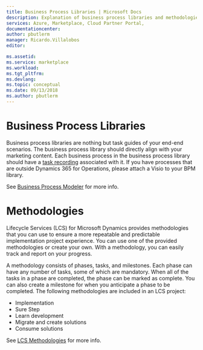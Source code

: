 ```yaml
---
title: Business Process Libraries | Microsoft Docs
description: Explanation of business process libraries and methodologies.
services: Azure, Marketplace, Cloud Partner Portal, 
documentationcenter:
author: pbutlerm
manager: Ricardo.Villalobos  
editor:

ms.assetid: 
ms.service: marketplace
ms.workload: 
ms.tgt_pltfrm: 
ms.devlang: 
ms.topic: conceptual
ms.date: 09/13/2018
ms.author: pbutlerm
---
```


Business Process Libraries
==========================

Business process libraries are nothing but task guides of your end-end
scenarios. The business process library should directly align with your marketing content. Each business process in the business process library should have a [task recording](https://docs.microsoft.com/dynamics365/operations/dev-itpro/user-interface/task-recorder) associated with it. If you have processes that are outside Dynamics 365 for Operations, please attach a Visio to your BPM library.

See [Business Process Modeler](https://docs.microsoft.com/dynamics365/operations/dev-itpro/lcs-solutions/business-process-modeler-libraries-lcs-solutions) for more info.

Methodologies
=============

Lifecycle Services (LCS) for Microsoft Dynamics provides methodologies
that you can use to ensure a more repeatable and predictable
implementation project experience. You can use one of the provided
methodologies or create your own. With a methodology, you can easily
track and report on your progress.

A methodology consists of phases, tasks, and milestones. Each phase can have any number of tasks, some of which are mandatory. When all of the tasks in a phase are completed, the phase can be marked as complete. You can also create a milestone for when you anticipate a phase to be completed. The following methodologies are included in an LCS project:

- Implementation
- Sure Step
- Learn development
- Migrate and create solutions
- Consume solutions

See [LCS Methodologies](https://docs.microsoft.com/dynamics365/operations/dev-itpro/lifecycle-services/create-methodology) for more info.
